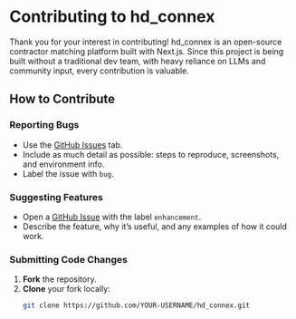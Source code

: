 # Contributing to hd_connex

Thank you for your interest in contributing! hd_connex is an open-source contractor matching platform built with Next.js. Since this project is being built without a traditional dev team, with heavy reliance on LLMs and community input, every contribution is valuable.

## How to Contribute

### Reporting Bugs
- Use the [GitHub Issues](../../issues) tab.
- Include as much detail as possible: steps to reproduce, screenshots, and environment info.
- Label the issue with `bug`.

### Suggesting Features
- Open a [GitHub Issue](../../issues) with the label `enhancement`.
- Describe the feature, why it’s useful, and any examples of how it could work.

### Submitting Code Changes
1. **Fork** the repository.
2. **Clone** your fork locally:
   ```bash
   git clone https://github.com/YOUR-USERNAME/hd_connex.git
